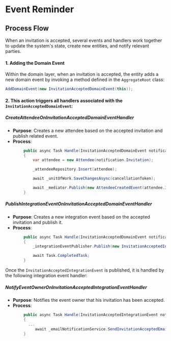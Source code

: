 # Event Reminder

## Process Flow

When an invitation is accepted, several events and handlers work together to update the system's state, create new entities, and notify relevant parties.

#### 1. Adding the Domain Event

Within the domain layer, when an invitation is accepted, the entity adds a new domain event by invoking a method defined in the `AggregateRoot` class:

```csharp
AddDomainEvent(new InvitationAcceptedDomainEvent(this));
```

#### 2. This action triggers all handlers associated with the `InvitationAcceptedDomainEvent`:

##### **CreateAttendeeOnInvitationAcceptedDomainEventHandler**

- **Purpose**: Creates a new attendee based on the accepted invitation and publish related event.
- **Process**:

```csharp
        public async Task Handle(InvitationAcceptedDomainEvent notification, CancellationToken cancellationToken)
        {
            var attendee = new Attendee(notification.Invitation);

            _attendeeRepository.Insert(attendee);

            await _unitOfWork.SaveChangesAsync(cancellationToken);

            await _mediator.Publish(new AttendeeCreatedEvent(attendee.Id), cancellationToken);
        }
```
##### **PublishIntegrationEventOnInvitationAcceptedDomainEventHandler**

- **Purpose**: Creates a new integration event based on the accepted invitation and publish it.
- **Process**:

```csharp
        public async Task Handle(InvitationAcceptedDomainEvent notification, CancellationToken cancellationToken)
        {
            _integrationEventPublisher.Publish(new InvitationAcceptedIntegrationEvent(notification));

            await Task.CompletedTask;
        }
```
Once the `InvitationAcceptedIntegrationEvent` is published, it is handled by the following integration event handler:

##### **NotifyEventOwnerOnInvitationAcceptedIntegrationEventHandler**
- **Purpose**: Notifies the event owner that his invitation has been accepted.
- **Process**:

```csharp
        public async Task Handle(InvitationAcceptedIntegrationEvent notification, CancellationToken cancellationToken)
        {
          ...
             await _emailNotificationService.SendInvitationAcceptedEmail(invitationAcceptedEmail);
        }
```

